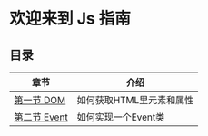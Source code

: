 # 欢迎来到 Js 指南

## 目录

章节 | 介绍
--- | ---
[第一节 DOM](./01_DOM.md) | 如何获取HTML里元素和属性
[第二节 Event](./02_Event.md) | 如何实现一个Event类


